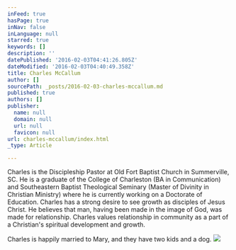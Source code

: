 ```yaml
---
inFeed: true
hasPage: true
inNav: false
inLanguage: null
starred: true
keywords: []
description: ''
datePublished: '2016-02-03T04:41:26.805Z'
dateModified: '2016-02-03T04:40:49.358Z'
title: Charles McCallum
author: []
sourcePath: _posts/2016-02-03-charles-mccallum.md
published: true
authors: []
publisher:
  name: null
  domain: null
  url: null
  favicon: null
url: charles-mccallum/index.html
_type: Article

---
```

Charles is the Discipleship Pastor at Old Fort Baptist Church in Summerville, SC.  He is a graduate of the College of Charleston (BA in Communication) and Southeastern Baptist Theological Seminary (Master of Divinity in Christian Ministry) where he is currently working on a Doctorate of Education. Charles has a strong desire to see growth as disciples of Jesus Christ. He believes that man, having been made in the image of God, was made for relationship. Charles values relationship in community as a part of a Christian's spiritual development and growth.

Charles is happily married to Mary, and they have two kids and a dog.
![](https://the-grid-user-content.s3-us-west-2.amazonaws.com/2c0e30b3-9d17-4c92-b512-eb359ea02358.jpg)